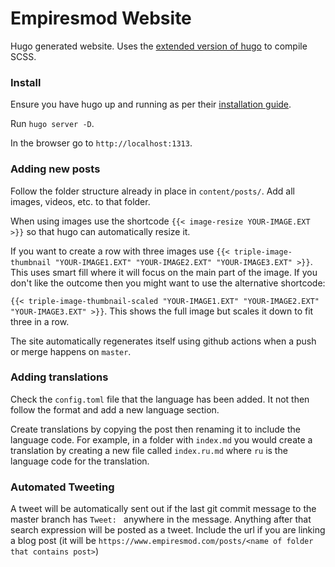 # Empiresmod Website

Hugo generated website. Uses the [extended version of hugo](https://github.com/gohugoio/hugo/releases) to compile SCSS.

### Install

Ensure you have hugo up and running as per their [installation guide](https://gohugo.io/getting-started/installing).

Run `hugo server -D`.

In the browser go to `http://localhost:1313`.

### Adding new posts

Follow the folder structure already in place in `content/posts/`. Add all images, videos, etc. to that folder.

When using images use the shortcode `{{< image-resize YOUR-IMAGE.EXT >}}` so that hugo can automatically resize it.

If you want to create a row with three images use `{{< triple-image-thumbnail "YOUR-IMAGE1.EXT" "YOUR-IMAGE2.EXT" "YOUR-IMAGE3.EXT" >}}`. This uses smart fill where it will focus on the main part of the image. If you don't like the outcome then you might want to use the alternative shortcode:

`{{< triple-image-thumbnail-scaled "YOUR-IMAGE1.EXT" "YOUR-IMAGE2.EXT" "YOUR-IMAGE3.EXT" >}}`. This shows the full image but scales it down to fit three in a row.

The site automatically regenerates itself using github actions when a push or merge happens on `master`.

### Adding translations

Check the `config.toml` file that the language has been added. It not then follow the format and add a new language section.

Create translations by copying the post then renaming it to include the language code. For example, in a folder with `index.md` you would create a translation by creating a new file called `index.ru.md` where `ru` is the language code for the translation.

### Automated Tweeting

A tweet will be automatically sent out if the last git commit message to the master branch has `Tweet: ` anywhere in the message. Anything after that search expression will be posted as a tweet. Include the url if you are linking a blog post (it will be `https://www.empiresmod.com/posts/<name of folder that contains post>`)